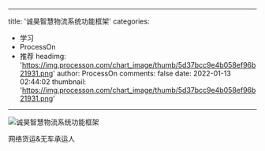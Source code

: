 
---
title: '诚昊智慧物流系统功能框架'
categories: 
 - 学习
 - ProcessOn
 - 推荐
headimg: 'https://img.processon.com/chart_image/thumb/5d37bcc9e4b058ef96b21931.png'
author: ProcessOn
comments: false
date: 2022-01-13 02:44:02
thumbnail: 'https://img.processon.com/chart_image/thumb/5d37bcc9e4b058ef96b21931.png'
---

<div>   
<img class="thumb" alt="诚昊智慧物流系统功能框架" src="https://img.processon.com/chart_image/thumb/5d37bcc9e4b058ef96b21931.png" referrerpolicy="no-referrer">
<p>网络货运&无车承运人</p>  
</div>
            